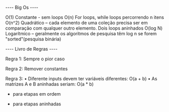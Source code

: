 ---- Big Os ----

O(1) Constante - sem loops
O(n) For loops, while loops percorrendo n itens
O(n^2) Quadrático – cada elemento de uma coleção precisa ser em comparação com qualquer outro elemento. Dois loops aninhados
O(log N) Logarítmico – geralmente os algoritmos de pesquisa têm log n se forem "sorted"(pesquisa binária) 

---- Livro de Regras ----

Regra 1: Sempre o pior caso

Regra 2: Remover constantes

Regra 3:
    • Diferente inputs devem ter variáveis diferentes: O(a + b)
    • As matrizes A e B aninhadas seriam: O(a * b) 
+ para etapas em ordem 
* para etapas aninhadas
